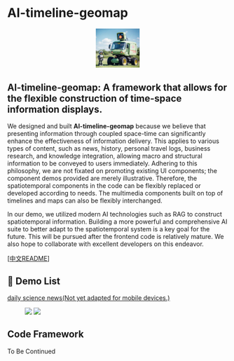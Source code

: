 # AI-timeline-geomap

<p align="center">
    <img src="icon.ico" width="100"/>
</p>

## AI-timeline-geomap: A framework that allows for the flexible construction of time-space information displays.

We designed and built **AI-timeline-geomap** because we believe that presenting information through coupled space-time can significantly enhance the effectiveness of information delivery. This applies to various types of content, such as news, history, personal travel logs, business research, and knowledge integration, allowing macro and structural information to be conveyed to users immediately. Adhering to this philosophy, we are not fixated on promoting existing UI components; the component demos provided are merely illustrative. Therefore, the spatiotemporal components in the code can be flexibly replaced or developed according to needs. The multimedia components built on top of timelines and maps can also be flexibly interchanged.

In our demo, we utilized modern AI technologies such as RAG to construct spatiotemporal information. Building a more powerful and comprehensive AI suite to better adapt to the spatiotemporal system is a key goal for the future. This will be pursued after the frontend code is relatively mature. We also hope to collaborate with excellent developers on this endeavor.

[[中文README](https://github.com/sklongger/AI-timeline-geomap/blob/main/README_zh.md)]

## 🎥 Demo List

[daily science news(Not yet adapted for mobile devices.)](http://101.42.16.7/timemap)
<figure class="half">
    <img src="https://github.com/user-attachments/assets/512488e0-6147-487a-86e1-4dc951503507">
    <img src="https://github.com/user-attachments/assets/0487707d-c6a4-4261-b052-09754ebd24bc">
</figure>




## Code Framework
To Be Continued
